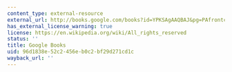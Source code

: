 ```yaml
---
content_type: external-resource
external_url: http://books.google.com/books?id=YPKSAgAAQBAJ&pg=PAfrontcover
has_external_license_warning: true
license: https://en.wikipedia.org/wiki/All_rights_reserved
status: ''
title: Google Books
uid: 96d1838e-52c2-456e-b0c2-bf29d271cd1c
wayback_url: ''
---
```

